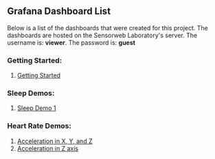 ## Grafana Dashboard List
Below is a list of the dashboards that were created for this project. The dashboards are hosted on the Sensorweb Laboratory's server. The username is: **viewer**. The password is: **guest**

### Getting Started:
1. [Getting Started](https://sensorweb.us:3000/d/M0m7iv6Vz/getting-started?orgId=1&from=now-5m&to=now&refresh=5s)

### Sleep Demos:
1. [Sleep Demo 1](https://sensorweb.us:3000/d/evsCh6j4k/m5-sleep-demo?orgId=1&var-mac1=e8:9f:6d:09:30:14&from=now-5m&to=now&refresh=5s)

### Heart Rate Demos:
1. [Acceleration in X, Y, and Z](https://sensorweb.us:3000/d/68Jhb6jVk/three-data-points)
2. [Acceleration in Z axis](https://sensorweb.us:3000/d/68Jhb6jVk/three-data-points)


